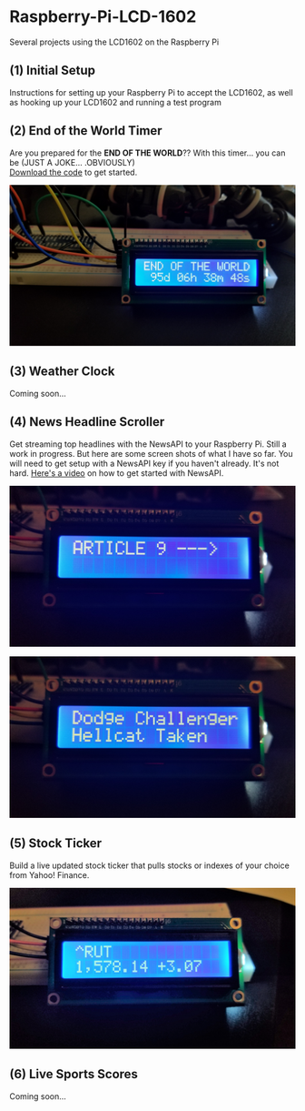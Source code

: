 # Raspberry-Pi-LCD-1602
 Several projects using the LCD1602 on the Raspberry Pi

## (1) Initial Setup
Instructions for setting up your Raspberry Pi to accept the LCD1602, as well as hooking up your LCD1602 and running a test program  

## (2) End of the World Timer
Are you prepared for the **END OF THE WORLD**?? With this timer... you can be (JUST A JOKE... .OBVIOUSLY)  
[Download the code](02-Timer/lcd_timer.py) to get started.

![image](02-Timer/timer.jpg)

## (3) Weather Clock
Coming soon... 

## (4) News Headline Scroller
Get streaming top headlines with the NewsAPI to your Raspberry Pi. Still a work in progress. But here are some screen shots of what I have so far.
You will need to get setup with a NewsAPI key if you haven't already. It's not hard. [Here's a video](https://youtu.be/oUuIVJ96JsI) on how to get started with NewsAPI.

![image](04-News-Headlines/stream1.jpg)

![image](04-News-Headlines/stream2.jpg)

## (5) Stock Ticker
Build a live updated stock ticker that pulls stocks or indexes of your choice from Yahoo! Finance.

![image](05-Stock-Ticker/stock_ticker.jpg)

## (6) Live Sports Scores
Coming soon...


